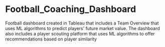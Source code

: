 # Football_Coaching_Dashboard
Football dashboard created in Tableau that includes a Team Overview that uses ML algorithms to predict players' future market value. The dashboard also includes a player scouting platform that uses ML algorithms  to offer recommendations based on player similarity
